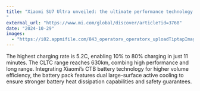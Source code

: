 ```yaml
---
title: "Xiaomi SU7 Ultra unveiled: the ultimate performance technology sedan
"
external_url: "https://www.mi.com/global/discover/article?id=3768"
date: "2024-10-29"
images:
  - "https://i02.appmifile.com/843_operatorx_operatorx_uploadTiptapImage/30/10/2024/daea2d2516666dacd15fb0cb2aeed4e1.png"
---
```


The highest charging rate is 5.2C, enabling 10% to 80% charging in just 11 minutes. The CLTC range reaches 630km, combing high performance and long range. Integrating Xiaomi’s CTB battery technology for higher volume efficiency, the battery pack features dual large-surface active cooling to ensure stronger battery heat dissipation capabilities and safety guarantees.